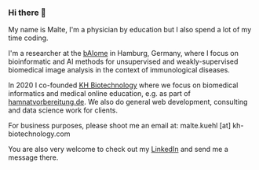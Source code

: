 ### Hi there 👋

My name is Malte, I'm a physician by education but I also spend a lot of my time coding.

I'm a researcher at the [bAIome](https://baiome.org) in Hamburg, Germany, where I focus on bioinformatic and AI methods for unsupervised and weakly-supervised biomedical image analysis in the context of immunological diseases.

In 2020 I co-founded [KH Biotechnology](https://kh-biotechnology.com) where we focus on biomedical informatics and medical online education, e.g. as part of [hamnatvorbereitung.de](https://hamnatvorbereitung.de). We also do general web development, consulting and data science work for clients.

For business purposes, please shoot me an email at: malte.kuehl [at] kh-biotechnology.com

You are also very welcome to check out my [LinkedIn](https://www.linkedin.com/in/malte-kuehl/) and send me a message there.
